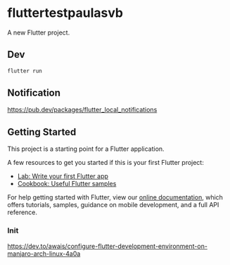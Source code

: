 # fluttertestpaulasvb

A new Flutter project.

## Dev

```bash
flutter run
```

## Notification

https://pub.dev/packages/flutter_local_notifications
## Getting Started

This project is a starting point for a Flutter application.

A few resources to get you started if this is your first Flutter project:

- [Lab: Write your first Flutter app](https://flutter.dev/docs/get-started/codelab)
- [Cookbook: Useful Flutter samples](https://flutter.dev/docs/cookbook)

For help getting started with Flutter, view our
[online documentation](https://flutter.dev/docs), which offers tutorials,
samples, guidance on mobile development, and a full API reference.

### Init

https://dev.to/awais/configure-flutter-development-environment-on-manjaro-arch-linux-4a0a

